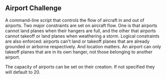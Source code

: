 
## Airport Challenge ##

A command-line script that controls the flow of aircraft in and out of airports. Two major constraints are set on aircraft flow. One is that
airports cannot land planes when their hangers are full, and the other that airports cannot takeoff or land planes when weathering a storm. Logical constraints are also enforced: airports can't land or takeoff planes that are already grounded or airborne respectively. And location matters. An airport can only takeoff planes that are in its own hanger, not those belonging to another airport.

The capacity of airports can be set on their creation. If not specified they will default to 20.
